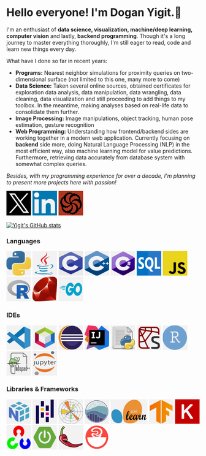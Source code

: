 # Hello everyone! I'm Dogan Yigit.👋

I'm an enthusiast of **data science, visualization, machine/deep learning, computer vision** and lastly, **backend programming**. Though it's a long journey to master everything thoroughly, I'm still eager to read, code and learn new things every day.

What have I done so far in recent years:
* **Programs:** Nearest neighbor simulations for proximity queries on two-dimensional surface (not limited to this one, many more to come)
* **Data Science:** Taken several online sources, obtained certificates for exploration data analysis, data manipulation, data wrangling, data cleaning, data visualization and still proceeding to add things to my toolbox. In the meantime, making analyses based on real-life data to consolidate them further.
* **Image Processing:** Image manipulations, object tracking, human pose estimation, gesture recognition
* **Web Programming:** Understanding how frontend/backend sides are working together in a modern web application. Currently focusing on **backend** side more, doing Natural Language Processing (NLP) in the most efficient way, also machine learning model for value predictions. Furthermore, retrieving data accurately from database system with somewhat complex queries.

_Besides, with my programming experience for over a decade, I'm planning to present more projects here with passion!_

<!--
In the branch of Computer Science, I'm heavily interested in **Data Science**. In today's world, vast amount of data is being produced every day in digital environment and in the meantime, analyses should be performed in order to reveal valuable knowledge. Furthermore, the most optimal time and space complexities for the methods are necessary for fulfilling the needs efficiently; that's why, it is vital to get the hang of the state-of-the-art techniques, especially to conquer **Big Data**.

With this motivation, I aimed for becoming a veteran _Data Scientist_ in a long period. For this purpose, I've taken several online courses, obtained certificates and still proceeding to add things to my toolbox. To consolidate them further, I've been making analyses based on real-life data from time to time. Thankfully, GitHub has enabled me to present my works all around the world. Of course, I'd like to push forward and get even better in the future!

Besides, **Image Processing** is another branch I've worked on since 2021. Thus, I'm getting my hands on these methods for some fascinating topics, such as image manipulations, object tracking, human pose estimation and gesture recognition.

For nearly 1 year, I'm headed for **web programming** to understand how the frontend/backend sides are working together in a modern web application. Nonetheless, my focus point is on **the backend side** to run methods related to **Natural Language Processing (NLP)** efficiently and optimally when requests are received.

_Of course, this will not be limited to just aforementioned topics above! Besides, with my programming experience for over a decade, I'm planning to present other projects I carried out with passion as individual repos..._
-->

[![Twitter X](twitter_X_logo_small.png)](https://twitter.com/NewdayYigit)
[![LinkedIn](linkedin_logo_small.png)](https://www.linkedin.com/in/do%C4%9Fan-yi%C4%9Fit-yenig%C3%BCn-4b437467/)
[![CodeWars](codewars_logo_small.png)](https://www.codewars.com/users/toUpperCase78)

[![Yigit's GitHub stats](https://github-readme-stats.vercel.app/api?username=toUpperCase78&theme=dark&show_icons=true)](https://github.com/anuraghazra/github-readme-stats)

### Languages

![Python](python_logo_small.png) ![Java](java_logo_small.png) ![C](c_language_logo_small.png) ![C++](cplusplus_logo_small.png)
![C#](csharp_logo_small.png) ![SQL](sql_logo_small.png) ![JavaScript](javascript_logo_small.png) ![R](r_language_logo_small.png)
![Ruby](ruby_logo_small.png) ![Golang](go_language_logo_small.png)

### IDEs

![Visual Studio Code](visual_studio_code_logo_small.png) ![Netbeans](netbeans_logo_small.png) ![Eclipse](eclipse_logo_small.png)
![Intellij Idea](intellij_idea_logo_small.png) ![Python Idle](python_idle_logo_small.png) ![Spyder](spyder_logo_small.png)
![RStudio](rstudio_logo_small.png) ![Notepad++](notepadplusplus_logo_small.png) ![Jupyter Notebook](jupyter_notebook_logo_small.png)

### Libraries & Frameworks

![Numpy](numpy_logo_small.png) ![Pandas](pandas_logo_small.png) ![Matplotlib](matplotlib_logo_small.png) ![Seaborn](seaborn_logo_small.png)
![Scikit Learn](scikit_learn_logo_small.png) ![Tensorflow](tensorflow_logo_small.png) ![Keras](keras_logo_small.png)
![OpenCV](opencv_logo_small.png) ![Spring Boot](spring_boot_logo_small.png) ![Lombok](lombok_logo_small.png)
![Log4j](log4j_logo_small.png)

<!--
**toUpperCase78/toUpperCase78** is a ✨ _special_ ✨ repository because its `README.md` (this file) appears on your GitHub profile.

Here are some ideas to get you started:

- 🔭 I’m currently working on ...
- 🌱 I’m currently learning ...
- 👯 I’m looking to collaborate on ...
- 🤔 I’m looking for help with ...
- 💬 Ask me about ...
- 📫 How to reach me: ...
- 😄 Pronouns: ...
- ⚡ Fun fact: ...
-->
